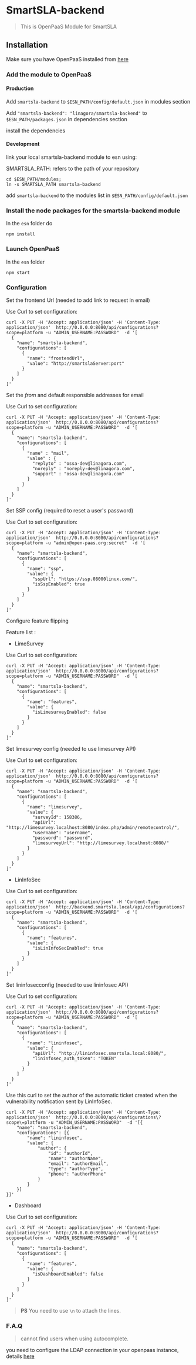 # SmartSLA-backend
>This is OpenPaaS Module for SmartSLA

## Installation

Make sure you have OpenPaaS installed from [here](https://github.com/linagora/openpaas-esn)

### Add the module to OpenPaaS

#### Production

Add `smartsla-backend` to `$ESN_PATH/config/default.json` in modules section

Add `"smartsla-backend": "linagora/smartsla-backend"` to `$ESN_PATH/packages.json` in dependencies section

install the dependencies

#### Development

link your local smartsla-backend module to esn using:

SMARTSLA_PATH: refers to the path of your repository

```
cd $ESN_PATH/modules;
ln -s SMARTSLA_PATH smartsla-backend
```

add `smartsla-backend` to the modules list in `$ESN_PATH/config/default.json`

### Install the node packages for the smartsla-backend module

In the `esn` folder do
```
npm install
```

### Launch OpenPaaS

In the `esn` folder
```
npm start
```

### Configuration

Set the frontend Url (needed to add link to request in email)

Use Curl to set configuration:
```
curl -X PUT -H 'Accept: application/json' -H 'Content-Type: application/json'  http://0.0.0.0:8080/api/configurations?scope=platform -u "ADMIN_USERNAME:PASSWORD"  -d '[
  {
    "name": "smartsla-backend",
    "configurations": [
      {
        "name": "frontendUrl",
        "value": "http://smartslaServer:port"
      }
    ]
  }
]'
```

Set the _from_ and default responsible addresses for email

Use Curl to set configuration:
```
curl -X PUT -H 'Accept: application/json' -H 'Content-Type: application/json'  http://0.0.0.0:8080/api/configurations?scope=platform -u "ADMIN_USERNAME:PASSWORD"  -d '[
  {
    "name": "smartsla-backend",
    "configurations": [
      {
        "name" : "mail",
        "value" : {
          "replyto" : "ossa-dev@linagora.com",
          "noreply" : "noreply-dev@linagora.com",
          "support" : "ossa-dev@linagora.com"
        }
      }
    ]
  }
]'
```

Set SSP config (required to reset a user's password)

Use Curl to set configuration:
```
curl -X PUT -H 'Accept: application/json' -H 'Content-Type: application/json'  http://0.0.0.0:8080/api/configurations?scope=platform -u "admin@open-paas.org:secret"  -d '[
  {
    "name": "smartsla-backend",
    "configurations": [
      {
        "name": "ssp",
        "value": {
          "sspUrl": "https://ssp.08000linux.com/",
          "isSspEnabled": true
        }
      }
    ]
  }
]'
```

Configure feature flipping

Feature list :

* LimeSurvey

Use Curl to set configuration:
```
curl -X PUT -H 'Accept: application/json' -H 'Content-Type: application/json'  http://0.0.0.0:8080/api/configurations?scope=platform -u "ADMIN_USERNAME:PASSWORD"  -d '[
  {
    "name": "smartsla-backend",
    "configurations": [
      {
        "name": "features",
        "value": {
          "isLimesurveyEnabled": false
        }
      }
    ]
  }
]'
```

Set limesurvey config (needed to use limesurvey API)

Use Curl to set configuration:
```
curl -X PUT -H 'Accept: application/json' -H 'Content-Type: application/json'  http://0.0.0.0:8080/api/configurations?scope=platform -u "ADMIN_USERNAME:PASSWORD"  -d '[
  {
    "name": "smartsla-backend",
    "configurations": [
      {
        "name": "limesurvey",
        "value": {
          "surveyId": 158386,
          "apiUrl": "http://limesurvey.localhost:8080/index.php/admin/remotecontrol/",
          "username": "username",
          "password": "password",
          "limesurveyUrl": "http://limesurvey.localhost:8080/"
        }
      }
    ]
  }
]'
```

* LinInfoSec

Use Curl to set configuration:
```
curl -X PUT -H 'Accept: application/json' -H 'Content-Type: application/json'  http://backend.smartsla.local/api/configurations?scope=platform -u "ADMIN_USERNAME:PASSWORD"  -d '[
  {
    "name": "smartsla-backend",
    "configurations": [
      {
        "name": "features",
        "value": {
          "isLinInfoSecEnabled": true
        }
      }
    ]
  }
]'
```

Set lininfosecconfig (needed to use lininfosec API)

Use Curl to set configuration:
```
curl -X PUT -H 'Accept: application/json' -H 'Content-Type: application/json'  http://0.0.0.0:8080/api/configurations?scope=platform -u "ADMIN_USERNAME:PASSWORD"  -d '[
  {
    "name": "smartsla-backend",
    "configurations": [
      {
        "name": "lininfosec",
        "value": {
          "apiUrl": "http://lininfosec.smartsla.local:8080/",
          "lininfosec_auth_token": "TOKEN"
        }
      }
    ]
  }
]'
```

Use this curl to set the author of the automatic ticket created when the vulnerability notification sent by LinInfoSec.

```
curl -X PUT -H 'Accept: application/json' -H 'Content-Type: application/json'  http://0.0.0.0:8080/api/configurations\?scope\=platform -u "ADMIN_USERNAME:PASSWORD"  -d '[{
    "name": "smartsla-backend",
    "configurations": [{
        "name": "lininfosec",
        "value": {
            "author": {
                "id": "authorId",
                "name": "authorName",
                "email": "authorEmail",
                "type": "authorType",
                "phone": "authorPhone"
            }
        }
    }]
}]'
```

* Dashboard

Use Curl to set configuration:
```
curl -X PUT -H 'Accept: application/json' -H 'Content-Type: application/json'  http://0.0.0.0:8080/api/configurations?scope=platform -u "ADMIN_USERNAME:PASSWORD"  -d '[
  {
    "name": "smartsla-backend",
    "configurations": [
      {
        "name": "features",
        "value": {
          "isDashboardEnabled": false
        }
      }
    ]
  }
]'
```

> **PS**  You need to use ``` \n ``` to attach the lines.

### F.A.Q

> cannot find users when using autocomplete.

you need to configure the LDAP connection in your openpaas instance, details [here](https://ci.linagora.com/linagora/lgs/smartsla/smartsla-frontend/wikis/LDAP-Config)

